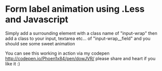 # Form label animation using .Less and Javascript
Simply add a surrounding element with a class name of "input-wrap" then add a class to your input, textarea etc... of "input-wrap__field" and you should see some sweet animation

You can see this working in action via my codepen http://codepen.io/Phoen1x84/pen/dowJVR/ please share and heart if you like it :)
